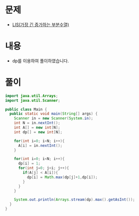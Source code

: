 # 문제
* [LIS(가장 긴 증가하는 부분수열)](https://www.acmicpc.net/problem/11053)

# 내용
* dp를 이용하여 풀이하였습니다.


# 풀이

```java
import java.util.Arrays;
import java.util.Scanner;

public class Main {
  public static void main(String[] args) {
    Scanner in = new Scanner(System.in);
    int N = in.nextInt();
    int A[] = new int[N];
    int dp[] = new int[N];

    for(int i=0; i<N; i++){
      A[i] = in.nextInt();
    }

    for(int i=0; i<N; i++){
      dp[i] = 1;
      for(int j=0; j<i; j++){
        if(A[j] < A[i]){
          dp[i] = Math.max(dp[j]+1,dp[i]);
        }
      }
    }

    System.out.println(Arrays.stream(dp).max().getAsInt());
  }
}
```
